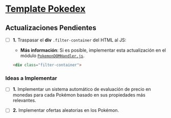 # [Template Pokedex](templates/pokedex)

## Actualizaciones Pendientes

- [ ] **1.** Traspasar el **div** `.filter-container` del HTML al JS:

  - **Más información**: Si es posible, implementar esta actualización en el módulo [`PokemonDOMHandler.js`](templates/pokedex/js/models/PokemonDataHandler.js).

  ```HTML
  <div class="filter-container">
  ```

### Ideas a Implementar

- [ ] **1.** Implementar un sistema automático de evaluación de precio en monedas para cada Pokémon basado en sus propiedades más relevantes.

- [ ] **2.** Implementar ofertas aleatorias en los Pokémon.
